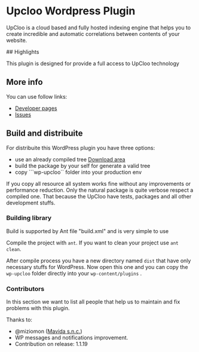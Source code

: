 # Upcloo Wordpress Plugin

UpCloo is a cloud based and fully hosted indexing engine that helps you to create incredible and automatic correlations between contents of your website.

## Highlights

This plugin is designed for provide a full access to UpCloo technology

## More info

You can use follow links:

 * [Developer pages](http://developer.upcloo.com/application/wordpress.html)
 * [Issues](https://github.com/corley/upcloo-wordpress-plugin/issues)

## Build and distribuite

For distribuite this WordPress plugin you have three options:

 * use an already compiled tree [Download area](/corley/upcloo-wordpress-plugin/downloads)
 * build the package by your self for generate a valid tree
 * copy ```wp-upcloo`` folder into your production env

If you copy all resource all system works fine without any improvements
or performance reduction. Only the natural package is quite verbose
respect a compiled one. That because the UpCloo have tests, packages
and all other development stuffs.

### Building library

Build is supported by Ant file "build.xml" and is very simple to use

Compile the project with ```ant```. If you want to clean your
project use ```ant clean```.

After compile process you have a new directory named ```dist``` that
have only necessary stuffs for WordPress. Now open this one and
you can copy the ```wp-upcloo``` folder directly into your ```wp-content/plugins``` .

### Contributors

In this section we want to list all people that help us to maintain and fix problems with this
plugin.

Thanks to:

 * @miziomon ([Mavida s.n.c.](http://www.mavida.com/))
  * WP messages and notifications improvement.
   * Contribution on release: 1.1.19

